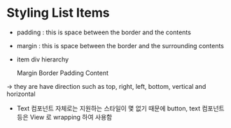 # Styling List Items

- padding : this is space between the border and the contents

- margin : this is space between the border and the surrounding contents

- item div hierarchy 

    Margin
    Border
    Padding
    Content
    
-> they are have direction such as top, right, left, bottom, vertical and horizontal

* Text 컴포넌트 자체로는 지원하는 스타일이 몇 없기 때문에 button, text 컴포넌트 등은 View 로 wrapping 하여 사용함